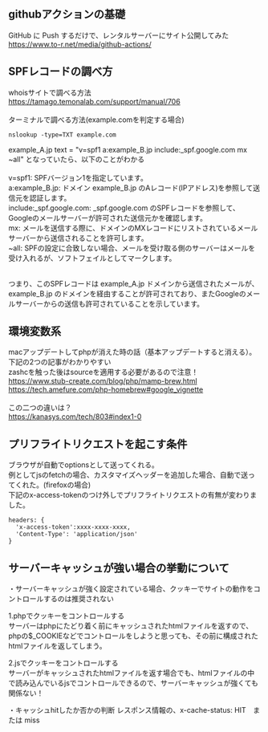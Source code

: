 ## githubアクションの基礎
GitHub に Push するだけで、レンタルサーバーにサイト公開してみた<br>
https://www.to-r.net/media/github-actions/

## SPFレコードの調べ方
whoisサイトで調べる方法<br>
https://tamago.temonalab.com/support/manual/706
<br><br>
ターミナルで調べる方法(example.comを判定する場合)
```
nslookup -type=TXT example.com
```
example_A.jp	text = "v=spf1 a:example_B.jp include:_spf.google.com mx ~all"
となっていたら、以下のことがわかる<br><br>
    v=spf1: SPFバージョン1を指定しています。<br>
    a:example_B.jp: ドメイン example_B.jp のAレコード(IPアドレス)を参照して送信元を認証します。<br>
    include:_spf.google.com: _spf.google.com のSPFレコードを参照して、Googleのメールサーバーが許可された送信元かを確認します。<br>
    mx: メールを送信する際に、ドメインのMXレコードにリストされているメールサーバーから送信されることを許可します。<br>
    ~all: SPFの設定に合致しない場合、メールを受け取る側のサーバーはメールを受け入れるが、ソフトフェイルとしてマークします。<br><br>

つまり、このSPFレコードは example_A.jp ドメインから送信されたメールが、example_B.jp のドメインを経由することが許可されており、またGoogleのメールサーバーからの送信も許可されていることを示しています。
<br>


## 環境変数系
macアップデートしてphpが消えた時の話（基本アップデートすると消える）。下記の2つの記事がわかりやすい<br>
zashcを触った後はsourceを適用する必要があるので注意！<br>
https://www.stub-create.com/blog/php/mamp-brew.html<br>
https://tech.amefure.com/php-homebrew#google_vignette<br>
<br>
この二つの違いは？<br>
https://kanasys.com/tech/803#index1-0

## プリフライトリクエストを起こす条件
ブラウザが自動でoptionsとして送ってくれる。<br>
例としてjsのfetchの場合、カスタマイズヘッダーを追加した場合、自動で送ってくれた。(firefoxの場合)<br>
下記のx-access-tokenのつけ外しでプリフライトリクエストの有無が変わりました。

```
headers: {
  'x-access-token':xxxx-xxxx-xxxx,
  'Content-Type': 'application/json'
}
```

## サーバーキャッシュが強い場合の挙動について

・サーバーキャッシュが強く設定されている場合、クッキーでサイトの動作をコントロールするのは推奨されない

1.phpでクッキーをコントロールする<br>
サーバーはphpにたどり着く前にキャッシュされたhtmlファイルを返すので、phpの$_COOKIEなどでコントロールをしようと思っても、その前に構成されたhtmlファイルを返してしまう。

2.jsでクッキーをコントロールする<br>
サーバーがキャッシュされたhtmlファイルを返す場合でも、htmlファイルの中で読み込んでいるjsでコントロールできるので、サーバーキャッシュが強くても関係ない！


・キャッシュhitしたか否かの判断
レスポンス情報の、x-cache-status: HIT　または miss
